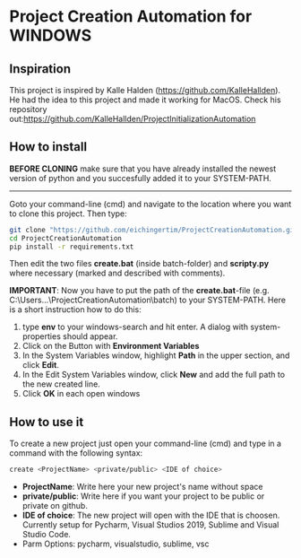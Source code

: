 # Project Creation Automation for WINDOWS
## Inspiration
This project is inspired by Kalle Halden (https://github.com/KalleHallden). He had the idea to this project and made it working for MacOS. Check his repository out:https://github.com/KalleHallden/ProjectInitializationAutomation
## How to install
**BEFORE CLONING** make sure that you have already installed the newest version of python and you succesfully added it to your SYSTEM-PATH.

---

Goto your command-line (cmd) and navigate to the location where you want to clone this project. Then type:
```bash
git clone "https://github.com/eichingertim/ProjectCreationAutomation.git"
cd ProjectCreationAutomation
pip install -r requirements.txt
```
Then edit the two files **create.bat** (inside batch-folder) and **scripty.py** where necessary (marked and described with comments). 

**IMPORTANT**: Now you have to put the path of the **create.bat**-file (e.g. C:\Users\...\ProjectCreationAutomation\batch) to your SYSTEM-PATH. Here is a short instruction how to do this:
1. type **env** to your windows-search and hit enter. A dialog with system-properties should appear.
2. Click on the Button with **Environment Variables**
3. In the System Variables window, highlight **Path** in the upper section, and click **Edit**.
4. In the Edit System Variables window, click **New** and add the full path to the new created line.
7. Click **OK** in each open windows

## How to use it
To create a new project just open your command-line (cmd) and type in a command with the following syntax:
```bash
create <ProjectName> <private/public> <IDE of choice>
```
* **ProjectName**: Write here your new project's name without space
* **private/public**: Write here if you want your project to be public or private on github.
* **IDE of choice**:  The new project will open with the IDE that is choosen. Currently setup for Pycharm, Visual Studios 2019, Sublime and Visual Studio Code.
* Parm Options: pycharm, visualstudio, sublime, vsc


